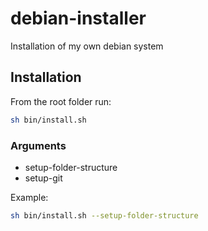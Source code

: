 # debian-installer

Installation of my own debian system

## Installation

From the root folder run:

```bash
sh bin/install.sh
```

### Arguments

- setup-folder-structure
- setup-git

Example:

```bash
sh bin/install.sh --setup-folder-structure
```
